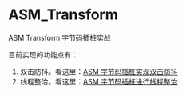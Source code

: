# ASM_Transform

ASM Transform 字节码插桩实战

目前实现的功能点有：

1. 双击防抖。看这里：[ASM 字节码插桩实现双击防抖](https://juejin.cn/post/7042328862872567838)
2. 线程整治。看这里：[ASM 字节码插桩进行线程整治](https://juejin.cn/post/7043999874076901406)